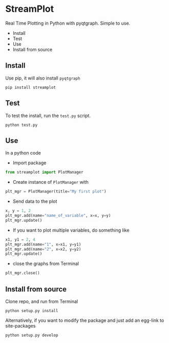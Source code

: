 # StreamPlot

Real Time Plotting in Python with pyqtgraph.
Simple to use.

<!-- MarkdownTOC -->

- Install
- Test
- Use
- Install from source

<!-- /MarkdownTOC -->


## Install

Use pip, it will also install `pyqtgraph`
```
pip install streamplot
```

## Test

To test the install, run the `test.py` script.

```
python test.py
```

## Use

In a python code

- Import package  
```python
from streamplot import PlotManager
```
- Create instance of `PlotManager` with
```python
plt_mgr = PlotManager(title="My first plot")
```
- Send data to the plot
```python
x, y = 1, 2
plt_mgr.add(name="name_of_variable", x=x, y=y)
plt_mgr.update()
```
- If you want to plot multiple variables, do something like
```python
x1, y1 = 2, 4
plt_mgr.add(name="1", x=x1, y=y1)
plt_mgr.add(name="2", x=x2, y=y2)
plt_mgr.update()
```
- close the graphs from Terminal
```python
plt_mgr.close()
```

## Install from source

Clone repo, and run from Terminal

```
python setup.py install
```

Alternatively, if you want to modify the package and just add an egg-link to site-packages

```
python setup.py develop
```




